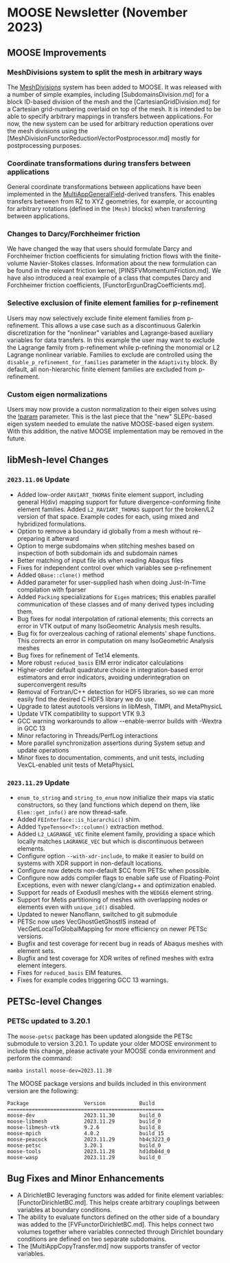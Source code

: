 # MOOSE Newsletter (November 2023)

## MOOSE Improvements

### MeshDivisions system to split the mesh in arbitrary ways

The [MeshDivisions](syntax/MeshDivisions/index.md) system has been added to MOOSE.
It was released with a number of simple examples, including [SubdomainsDivision.md] for a block ID-based
division of the mesh and the [CartesianGridDivision.md] for a Cartesian grid-numbering overlaid on top
of the mesh.
It is intended to be able to specify arbitrary mappings in transfers between applications.
For now, the new system can be used for arbitrary reduction operations over the mesh divisions using the
[MeshDivisionFunctorReductionVectorPostprocessor.md] mostly for postprocessing purposes.

### Coordinate transformations during transfers between applications

General coordinate transformations between applications have been implemented in the
[MultiAppGeneralField](MultiAppGeneralFieldTransfer.md)-derived transfers. This enables transfers between
from RZ to XYZ geometries, for example, or accounting for arbitrary rotations (defined in the `[Mesh]` blocks)
when transferring between applications.

### Changes to Darcy/Forchheimer friction

We have changed the way that users should formulate Darcy and Forchheimer
friction coefficients for simulating friction flows with the finite-volume
Navier-Stokes classes. Information about the new formulation can be found in the
relevant friction kernel, [PINSFVMomentumFriction.md]. We have also introduced a
real example of a class that computes Darcy and Forchheimer friction
coefficients, [FunctorErgunDragCoefficients.md].

### Selective exclusion of finite element families for p-refinement

Users may now selectively exclude finite element families from
p-refinement. This allows a use case such as a discontinuous Galerkin
discretization for the "nonlinear" variables and Lagrange-based auxiliary
variables for data transfers. In this example the user may want to exclude the
Lagrange family from p-refinement while p-refining the monomial or L2 Lagrange
nonlinear variable. Families to exclude are controlled using the
`disable_p_refinement_for_families` parameter in the `Adaptivity` block. By
default, all non-hierarchic finite element families are excluded from
p-refinement.

### Custom eigen normalizations

Users may now provide a custon normalization to their eigen solves using the
[!param](/Problem/EigenProblem/bx_norm) parameter. This is the last piece that
the "new" SLEPc-based eigen system needed to emulate the native MOOSE-based
eigen system. With this addition, the native MOOSE implementation may be removed
in the future.

## libMesh-level Changes

### `2023.11.06` Update

- Added low-order `RAVIART_THOMAS` finite element support, including
  general H(div) mapping support for future divergence-conforming
  finite element families.  Added `L2_RAVIART_THOMAS` support for the
  broken/L2 version of that space.  Example codes for each, using mixed
  and hybridized formulations.
- Option to remove a boundary id globally from a mesh without
  re-preparing it afterward
- Option to merge subdomains when stitching meshes based on inspection
  of both subdomain ids and subdomain names
- Better matching of input file ids when reading Abaqus files
- Fixes for independent control over which variables see p-refinement
- Added `QBase::clone()` method
- Added parameter for user-supplied hash when doing Just-In-Time
  compilation with fparser
- Added `Packing` specializations for `Eigen` matrices; this enables
  parallel communication of these classes and of many derived types
  including them.
- Bug fixes for nodal interpolation of rational elements; this
  corrects an error in VTK output of many IsoGeometric Analysis mesh
  results.
- Bug fix for overzealous caching of rational elements' shape
  functions.  This corrects an error in computation on many
  IsoGeometric Analysis meshes
- Bug fixes for refinement of Tet14 elements.
- More robust `reduced_basis` EIM error indicator calculations
- Higher-order default quadrature choice in integration-based error
  estimators and error indicators, avoiding underintegration on
  superconvergent results
- Removal of Fortran/C++ detection for HDF5 libraries, so we can more
  easily find the desired C HDF5 library we do use.
- Upgrade to latest autotools versions in libMesh, TIMPI, and
  MetaPhysicL
- Update VTK compatibility to support VTK 9.3
- GCC warning workarounds to allow --enable-werror builds with -Wextra
  in GCC 13
- Minor refactoring in Threads/PerfLog interactions
- More parallel synchronization assertions during System setup and
  update operations
- Minor fixes to documentation, comments, and unit tests, including
  VexCL-enabled unit tests of MetaPhysicL

### `2023.11.29` Update

- `enum_to_string` and `string_to_enum` now initialize their maps via
  static constructors, so they (and functions which depend on them,
  like `Elem::get_info()` are now thread-safe.
- Added `FEInterface::is_hierarchic()` shim.
- Added `TypeTensor<T>::column()` extraction method.
- Added `L2_LAGRANGE_VEC` finite element family, providing a space
  which locally matches `LAGRANGE_VEC` but which is discontinuous
  between elements.
- Configure option `--with-xdr-include`, to make it easier to build
  on systems with XDR support in non-default locations.
- Configure now detects non-default $CC from PETSc when possible.
- Configure now adds compiler flags to enable safe use of
  Floating-Point Exceptions, even with newer clang/clang++ and
  optimization enabled.
- Support for reads of ExodusII meshes with the `WEDGE6` element string.
- Support for Metis partitioning of meshes with overlapping nodes or
  elements even with `unique_id()` disabled.
- Updated to newer Nanoflann, switched to git submodule
- PETSc now uses VecGhostGetGhostIS instead of
  VecGetLocalToGlobalMapping for more efficiency on newer PETSc
  versions.
- Bugfix and test coverage for recent bug in reads of Abaqus meshes
  with element sets.
- Bugfix and test coverage for XDR writes of refined meshes with extra
  element integers.
- Fixes for `reduced_basis` EIM features.
- Fixes for example codes triggering GCC 13 warnings.

## PETSc-level Changes

### PETSc updated to 3.20.1

The `moose-petsc` package has been updated alongside the PETSc submodule to version 3.20.1. To update
your older MOOSE environment to include this change, please activate your MOOSE conda environment and
perform the command:

```
mamba install moose-dev=2023.11.30
```

The MOOSE package versions and builds included in this environment version are the following:

```
Package                  Version           Build
===================================================
moose-dev                2023.11.30        build_0
moose-libmesh            2023.11.29        build_0
moose-libmesh-vtk        9.2.6             build_8
moose-mpich              4.0.2             build_15
moose-peacock            2023.11.29        hb4c3223_0
moose-petsc              3.20.1            build_0
moose-tools              2023.11.28        hd1db04d_0
moose-wasp               2023.11.29        build_0
```

## Bug Fixes and Minor Enhancements

- A DirichletBC leveraging functors was added for finite element variables: [FunctorDirichletBC.md].
  This helps create arbitrary couplings between variables at boundary conditions.
- The ability to evaluate functors defined on the other side of a boundary was added to the
  [FVFunctorDirichletBC.md]. This helps connect two volumes together where variables connected
  through Dirichlet boundary conditions are defined on two separate subdomains.
- The [MultiAppCopyTransfer.md] now supports transfer of vector variables.
